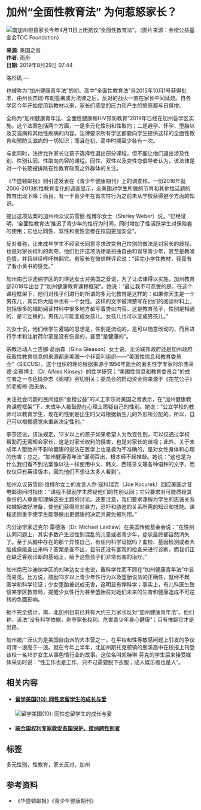 # 加州“全面性教育法” 为何惹怒家长？

![南加州橙县家长今年4月11日上街抗议“全面性教育法”。（图片来源：金橙公益基金会TOC Foundation）](https://gdb.voanews.com/422cac2c-ba17-4ba2-a46f-1b45e618b099_w1023_r1_s.png)

**来源**: 美国之音  
**作者**: 雨舟  
**日期**: 2019年8月29日 07:44

洛杉矶 — 

也被称为“加州健康青年法”的初、高中“全面性教育法”自2015年10月1号获得批准、由州长杰瑞·布朗签署成为法律之后，反对的战火一直在家长中间延烧。自各学区今年开始使用新教材以来，家长们感受的压力和产生的愤怒都与日俱增。

全称为“加州健康青年法、全面性健康和HIV预防教育”2019年已经在加州各学区实施。这个法案包括两个方面，一是多元化性别和性取向；二是避孕、怀孕、堕胎以及艾滋病和其他性疾病的内容。法律要求所有学区都要向学生提供这样的全面性教育和预防艾滋病的一切知识；而且在初、高中时期至少各有一次。

与此同时，法律允许家长让孩子选择性退出部分课程，但不能让他们退出涉及性别、性别认同、性取向内容的课程。同性、双性以及变性恋倡导者认为，该法律是对一个长期被排除在性教育政策之外群体的关注。

《华盛顿邮报》则引述发表在《青少年健康期刊》上的调查称，一份2016年就2006-2013的性教育变化的调查显示，全美国对学生所做的节育和其他性话题的教育出现下降；而且，有一半青少年在首次性行为之前未从学校获得避孕方面的知识。

提出这项法案的加州州众议员雪丽·维博尔女士（Shirley Weber）说，“已经证明，‘全面性教育法’推迟了青少年的性行为时间，同时增加了性活跃学生对保险套的使用；它也让同性、双性和变性恋者在校园更加安全”。

反对者称，让未成年学生不经家长同意寻求改变自己性别的做法是对家长的歧视，也是对家长权利的剥夺。他们批评这项法律是扭曲自由和误导青少年，甚至是教唆色情，并且继续呼吁推翻它。有家长在微信群评论说：“读完小学性教材，我竟有了看小黄书的感觉。”

加州南巴沙迪纳学区的刘琳达女士对美国之音说，为了让法律得以实施，加州教育部2018年出台了“加州健康教育课程框架”。她说：“最让我不可忍受的是，在这个课程框架下，他们对孩子们进行的所谓的多元化教育是这样的：如果你天生是一个男孩儿，其实你大脑中也有一个女性。这样的文字被清楚写在他们的阅读材料上。包括很多的辅助阅读材料中很多地方都写着类似内容。这是教育孩子，性别是相通的，是可互换的，男孩儿可能变成女孩儿，女孩儿也可以变成男孩儿。”

刘女士说，他们给学生灌输的思想是，性别是流动的，是可以随意改动的，而且进行手术和注射荷尔蒙是没有伤害的，甚至“是健康的”。

宗教活动人士吉娜·葛丽森（Gina Gleason）女士说，无论联邦政府还是加州政府获取性教育信息的来源都是美国一个非营利组织——“美国性信息和教育委员会”（SIECUS）。这个组织的理论根据来源于1956年逝世的著名性学专家阿尔弗莱德·金赛博士（Dr. Alfred Kinsey）的性学研究；“美国性信息和教育委员会”的成立者之一与色情杂志《阁楼》密切相关；委员会的启动资金则来源于《花花公子》的老板修·海夫纳。

关注社会问题的民间组织“金橙公益”的义工李莎对美国之音表示，在“加州健康教育课程框架”下，未成年人被鼓励在心理上质疑自己的性别。她说：“公立学校的教师可以教育学生，现在的性别是出生时父母根据新生儿的外形所分配的，所以，自己可以根据感觉来重新决定性别。”

李莎还说，该法规定，12岁以上的孩子如果希望人为改变性别，可以仅通过学校帮助而无需知会家长，这是对家长权利的侵害，也是对家长的歧视；此外，关于未成年人堕胎并不影响健康的说法在医学上也是极为不准确的，是对女性身体和心理的伤害；总之，“加州健康青年法”漏洞百出，根本经不起推敲。她说：“这也是为什么我们看不到法案像以往一样使用中文、韩文、西班牙文等各种语种的文字，而仅仅只有英语版本，因为他们不想让太多人看到”。

加州众议员雪丽·维博尔女士的发言人乔·寇科瑞克（Joe Kocurek）回应美国之音电邮询问时指出：“课程不鼓励学生质疑他们的性别认同；它只要求对可能质疑其身份的人尊重和理解这些主题的讨论。还要注意，我们要求课程为学生的忠诚关系和婚姻做好准备，使他们获得应对暴力，恐吓和胁迫的关系所需的知识和技能。课程还侧重于使学生能够做出更健康的决定并避免被利用。”

内分泌学家迈克尔·雷德洛（Dr. Michael Laidlaw）在美国传统基金会说：“在性别认同问题上，其实多数产生过性别混乱的儿童或者青少年，症状最终都自然消失了。至于头脑中存在的那个异性自己，有任何科学证据吗？血检、基因检测或者大脑成像能查出来吗？答案是查不出，目前还没有客观的检查来进行诊断。而我们正在缺乏客观诊断的基础上，给予这些孩子们非常有害的治疗。”

加州南巴沙迪纳学区的刘琳达女士也说，置科学性而不顾在“加州健康青年法”中显而易见。比方说，鼓励13岁以上青少年性行为以及堕胎说法的正确性，就经不起医学和科学论证；少女堕胎被说成无害，这明显有悖科学；事实上，有儿科医生致信某学区教育局，提醒少女性行为甚至堕胎将对她们未来的生育和健康造成不可逆转的负面影响。

据不完全统计，南、北加州目前已共有大约三万家长反对“加州健康青年法”。他们称，该法“没有科学依据，剥夺家长权利、危害青少年身心健康”；只有推翻它才是出路。

加州被广泛认为是美国自由派的大本营之一，在平权和性等敏感问题上引发的争议可谓一浪高于一浪。就在今年上半年，北加州斯托克顿镇的熊溪高中在校报上刊登该校一名18岁女生从事色情行业的故事。这位名叫凯特琳·芬克的学生后来接受媒体采访时说：“性工作也是工作，只不过需要脱下衣服；成人娱乐者也是人”。

## 相关内容

-   #### [留学美国(10): 同性恋留学生的成长与爱](https://gdb.voanews.com/9cbeff57-b6c9-4e48-a650-1916d84a2c3a_tv_b1_w144_r1.jpg)

    ![留学美国(10): 同性恋留学生的成长与爱](https://gdb.voanews.com/9cbeff57-b6c9-4e48-a650-1916d84a2c3a_tv_b1_w100_r1.jpg)
    
-   #### [联合国权利专家敦促各国保护、接纳跨性别者](https://gdb.voanews.com/5fa1ba02-49da-4c6a-ad0d-3702962e1eb0_w100_r1.jpg)
    
## 标签
多元性别，性教育，家长反对，加州

## 参考资料
- 《华盛顿邮报》《青少年健康期刊》